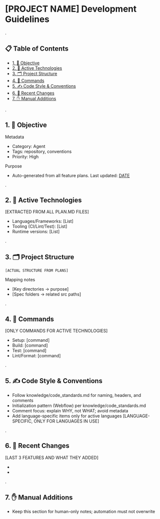 # [PROJECT NAME] Development Guidelines

.

## 📋 Table of Contents
- [1. 🎯 Objective](#1--objective)
- [2. 🧰 Active Technologies](#2--active-technologies)
- [3. 🗂 Project Structure](#3--project-structure)
- [4. 🧾 Commands](#4--commands)
- [5. ✍️ Code Style & Conventions](#5--code-style--conventions)
- [6. 📝 Recent Changes](#6--recent-changes)
- [7. ✋ Manual Additions](#7--manual-additions)

.

## 1. 🎯 Objective

Metadata
- Category: Agent
- Tags: repository, conventions
- Priority: High

Purpose
- Auto-generated from all feature plans. Last updated: [DATE]

.

## 2. 🧰 Active Technologies
[EXTRACTED FROM ALL PLAN.MD FILES]
- Languages/Frameworks: [List]
- Tooling (CI/Lint/Test): [List]
- Runtime versions: [List]

.

## 3. 🗂 Project Structure
```
[ACTUAL STRUCTURE FROM PLANS]
```
Mapping notes
- [Key directories → purpose]
- [Spec folders → related src paths]

.

## 4. 🧾 Commands
[ONLY COMMANDS FOR ACTIVE TECHNOLOGIES]
- Setup: [command]
- Build: [command]
- Test: [command]
- Lint/Format: [command]

.

## 5. ✍️ Code Style & Conventions
- Follow knowledge/code_standards.md for naming, headers, and comments
- Initialization pattern (Webflow) per knowledge/code_standards.md
- Comment focus: explain WHY, not WHAT; avoid metadata
- Add language-specific items only for active languages
[LANGUAGE-SPECIFIC, ONLY FOR LANGUAGES IN USE]

.

## 6. 📝 Recent Changes
[LAST 3 FEATURES AND WHAT THEY ADDED]
- [DATE]: [Summary]
- [DATE]: [Summary]

.

## 7. ✋ Manual Additions
- Keep this section for human-only notes; automation must not overwrite

<!-- MANUAL ADDITIONS START -->
<!-- MANUAL ADDITIONS END -->
